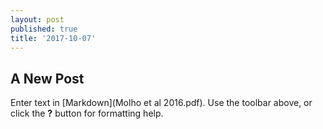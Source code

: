 ```yaml
---
layout: post
published: true
title: '2017-10-07'
---
```

## A New Post

Enter text in [Markdown](Molho et al 2016.pdf). Use the toolbar above, or click the **?** button for formatting help.
